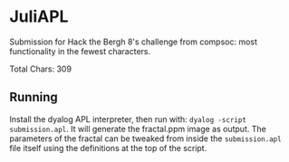 # JuliAPL
Submission for Hack the Bergh 8's challenge from compsoc: most functionality in the fewest characters.

Total Chars: 309

## Running
Install the dyalog APL interpreter, then run with: `dyalog -script submission.apl`.
It will generate the fractal.ppm image as output.
The parameters of the fractal can be tweaked from inside the `submission.apl` file itself using the definitions at the top of the script.
